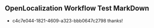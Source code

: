 ## OpenLocalization Workflow Test MarkDown
* c4c7e044-1821-4609-a323-bbb0647c2798 thanks!

<!--HONumber=Aug16_HO4-->


